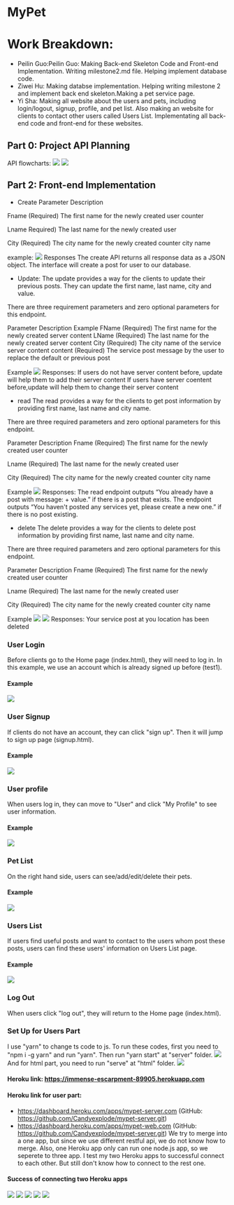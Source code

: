 # MyPet
# Work Breakdown:
* Peilin Guo:Peilin Guo: Making Back-end Skeleton Code and Front-end Implementation. Writing milestone2.md file. Helping implement database code.
* Ziwei Hu: Making databse implementation. Helping writing milestone 2 and implement back end skeleton.Making a pet service page.
* Yi Sha: Making all website about the users and pets, including login/logout, signup, profile, and pet list. Also making an website for clients to contact other users called Users List. Implementating all back-end code and front-end for these websites.



## Part 0: Project API Planning

API flowcharts:
![](imgMilestone1/flowcharts.jpg)
![](imgMilestone1/apiflow.png)

## Part 2: Front-end Implementation

* Create 
Parameter
Description

Fname
(Required) The first name for the newly created user counter

Lname
Required) The last name for the newly created user


City
(Required) The city name for the newly created counter city name


example:
![](imgMilestone1/create.png)
Responses
The create API returns all response data as a JSON object. 
The interface will create a post for user to our database. 


* Update:
The update provides a way for the clients to update their previous posts. They can update the first name, last name, city and value.

There are three requirement parameters and zero optional parameters for this endpoint. 

Parameter
Description
Example
FName
(Required) The first name for the newly created server content
LName 
(Required) The last name for the newly created server content
City
(Required) The city name of the service server content
content 
(Required) The service post message by the user to replace the default or previous post


Example
![](imgMilestone1/update.png)
Responses:
If users do not have server content before, update will help them to add their server content 
If users have server coentent before,update will help them to change their server content




* read
The read  provides a way for the clients to get post information by providing first name, last name and city name.


There are three required parameters and zero optional parameters for this endpoint.

Parameter
Description
Fname
(Required) The first name for the newly created user counter

Lname
(Required) The last name for the newly created user

City
(Required) The city name for the newly created counter city name


Example
![](imgMilestone1/read.png)
Responses:
The read endpoint outputs “You already have a post with message: + value.” if there is a post that exists. The endpoint outputs “You haven't posted any services yet, please create a new one.” if there is no post existing.

* delete
The delete  provides a way for the clients to delete post information by providing first name, last name and city name.


There are three required parameters and zero optional parameters for this endpoint.

Parameter
Description
Fname
(Required) The first name for the newly created user counter

Lname
(Required) The last name for the newly created user

City
(Required) The city name for the newly created counter city name


Example
![](imgMilestone1/delete.png)
![](imgMilestone1/delete1.png)
Responses:
Your service post at you location has been deleted


### User Login

Before clients go to the Home page (index.html), they will need to log in. In this example, we use an account which is already signed up before (test1).

#### Example
![](imgMilestone1/loginex.png)

### User Signup

If clients do not have an account, they can click "sign up". Then it will jump to sign up page (signup.html).

#### Example
![](imgMilestone1/signupex.png)

### User profile

When users log in, they can move to "User" and click "My Profile" to see user information.

#### Example
![](imgMilestone1/profileex.png)

### Pet List

On the right hand side, users can see/add/edit/delete their pets.

#### Example
![](imgMilestone1/petex.png)

### Users List

If users find useful posts and want to contact to the users whom post these posts, users can find these users' information on Users List page.

#### Example
![](imgMilestone1/userslistex.png)

### Log Out

When users click "log out", they will return to the Home page (index.html).

### Set Up for Users Part

I use "yarn" to change ts code to js. To run these codes, first you need to "npm i -g yarn" and run "yarn". Then run "yarn start" at "server" folder.
![](imgMilestone1/setup1.png)
And for html part, you need to run "serve" at "html" folder.
![](imgMilestone1/setup2.png)



#### Heroku link: https://immense-escarpment-89905.herokuapp.com

#### Heroku link for user part: 
- https://dashboard.heroku.com/apps/mypet-server.com (GitHub: https://github.com/Candyexplode/mypet-server.git)
- https://dashboard.heroku.com/apps/mypet-web.com (GitHub: https://github.com/Candyexplode/mypet-server.git)
We try to merge into a one app, but since we use different restful api, we do not know how to merge. Also, one Heroku app only can run one node.js app, so we seperete to three app. I test my two Heroku apps to successful connect to each other. But still don't know how to connect to the rest one.

#### Success of connecting two Heroku apps
![](imgMilestone1/database3.png)
![](imgMilestone1/database1.png)
![](imgMilestone1/database2.png)
![](imgMilestone1/heroku1.png)
![](imgMilestone1/heroku2.png)